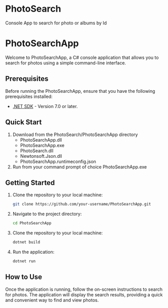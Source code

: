 # PhotoSearch
Console App to search for photo or albums by Id

# PhotoSearchApp

Welcome to PhotoSearchApp, a C# console application that allows you to search for photos using a simple command-line interface.

## Prerequisites

Before running the PhotoSearchApp, ensure that you have the following prerequisites installed:

- [.NET SDK](https://dotnet.microsoft.com/download) - Version 7.0 or later.

## Quick Start

1. Download from the PhotoSearch/PhotoSearchApp directory 
   * PhotoSearchApp.dll
   * PhotoSearchApp.exe
   * PhotoSearch.dll
   * Newtonsoft.Json.dll
   * PhotoSearchApp.runtimeconfig.json
2. Run from your command prompt of choice PhotoSearchApp.exe

## Getting Started

1. Clone the repository to your local machine:

   ```bash
   git clone https://github.com/your-username/PhotoSearchApp.git

2. Navigate to the project directory:   
   ```bash
   cd PhotoSearchApp
   
3. Clone the repository to your local machine:
   ```bash
   dotnet build

4. Run the application:
   ```bash
   dotnet run

## How to Use
Once the application is running, follow the on-screen instructions to 
search for photos. The application will display the search results, providing a 
quick and convenient way to find and view photos.



